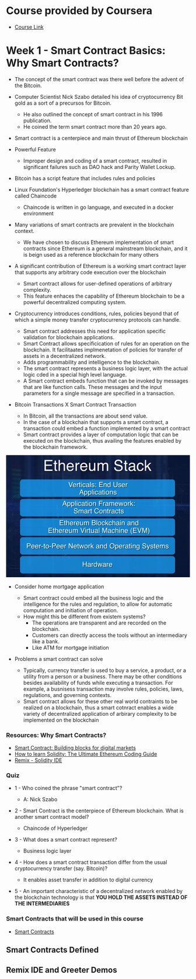 # Course provided by Coursera
* [Course Link](https://www.coursera.org/learn/smarter-contracts)


# Week 1 - Smart Contract Basics: Why Smart Contracts?

* The concept of the smart contract was there well before the advent of the Bitcoin.
* Computer Scientist Nick Szabo detailed his idea of cryptocurrency Bit gold as a sort of a precursos for Bitcoin.
  * He also outlined the concept of smart contract in his 1996 publication.
  * He coined the term smart contract more than 20 years ago.

* Smart contract is a centerpiece and main thrust of Ethereum blockchain

* Powerful Feature
  * Improper design and coding of a smart contract, resulted in significant failures such as DAO hack and Parity Wallet Lockup.

* Bitcoin has a script feature that includes rules and policies
* Linux Foundation's Hyperledger blockchain has a smart contract feature called Chaincode
  * Chaincode is written in go language, and executed in a docker environment

* Many variations of smart contracts are prevalent in the blockchain context.
  * We have chosen to discuss Ethereum implementation of smart contracts since Ethereum is a general mainstream blockchain, and it is beign used as a reference blockchain for many others

* A significant contribution of Ethereum is a working smart contract layer that supports any arbitrary code execution over the blockchain
  * Smart contract allows for user-defined operations of arbitrary complexity.
  * This feature enhaces the capability of Ethereum blockchain to be a powerful decentralized computing system.

* Cryptocurrency introduces conditions, rules, policies beyond that of which a simple money transfer cryptocurrency protocols can handle.
  * Smart contract addresses this need for application specific validation for blockchain applications.
  * Smart Contract allows specificication of rules for an operation on the blockchain. It facilitaates implmenetation of policies for transfer of assets in a decentralized network.
  * Adds programmability and intelligence to the blockchain.
  * The smart contract represents a business logic layer, with the actual logic cded in a special high level language.
  * A Smart contract embeds function that can be invoked by messages that are like function calls. These messages and the input parameters for a single message are specified in a transaction.

* Bitcoin Transactions X Smart Contract Transaction
  * In Bitcoin, all the transactions are about send value.
  * In the case of a blockchain that supports a smart contract, a transaction could embed a function implemented by a smart contract
  * Smart contract provides a layer of computation logic that can be executed on the blockchain, thus availing the features enabled by the blockchain framework.

![](imgs/ethereum-stack.png)

* Consider home mortgage application
  * Smart contract could embed all the business logic and the intelligence for the rules and regulation, to allow for automatic computation and initiation of operation.
  * How might this be different from existem systems?
    * The operations are transparent and are recorded on the blockchain.
    * Customers can directly access the tools without an intermediary like a bank.
    * Like ATM for mortgage initiation

* Problems a smart contract can solve
  * Typically, currency transfer is used to buy a service, a product, or a utility from a person or a business. There may be other conditions besides availability of funds while executing a transaction. For example, a busnisess transaction may involve rules, policies, laws, regulations, and governing contexts.
  * Smart contract allows for these other real world contraints to be realized on a blockchain, thus a smart cotnract enables a wide variety of decentralized application of arbirary complexity to be implemented on the blockchain

### Resources: Why Smart Contracts?

* [Smart Contract: Building blocks for digital markets](https://www.fon.hum.uva.nl/rob/Courses/InformationInSpeech/CDROM/Literature/LOTwinterschool2006/szabo.best.vwh.net/smart_contracts_2.html)
* [How to learn Solidity: The Ultimate Ethereum Coding Guide](https://blockgeeks.com/guides/solidity/)
* [Remix - Solidity IDE](https://remix-ide.readthedocs.io/en/latest/)


### Quiz

* 1 - Who coined the phrase "smart contract"?
  * A: Nick Szabo

* 2 - Smart Contract is the centerpiece of Ethereum blockchain. What is another smart contract model?
  * Chaincode of Hyperledger

* 3 - What does a smart contract represent?
  * Business logic layer

* 4 - How does a smart contract transaction differ from the usual cryptocurrency transfer (say. Bitcoin)?
  * It enables asset transfer in addition to digital currency

* 5 - An important characteristic of a decentralized network enabled by the blockchain technology is that **YOU HOLD THE ASSETS INSTEAD OF THE INTERMEDIARIES**

### Smart Contracts that will be used in this course

* [Smart Contracts](smart-contracts-solidity-0.5.9/)


## Smart Contracts Defined

## Remix IDE and Greeter Demos

